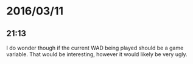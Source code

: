 # 2016/03/11

## 21:13

I do wonder though if the current WAD being played should be a game variable.
That would be interesting, however it would likely be very ugly.

